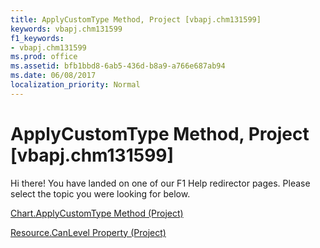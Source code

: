 ```yaml
---
title: ApplyCustomType Method, Project [vbapj.chm131599]
keywords: vbapj.chm131599
f1_keywords:
- vbapj.chm131599
ms.prod: office
ms.assetid: bfb1bbd8-6ab5-436d-b8a9-a766e687ab94
ms.date: 06/08/2017
localization_priority: Normal
---
```



# ApplyCustomType Method, Project [vbapj.chm131599]

Hi there! You have landed on one of our F1 Help redirector pages. Please select the topic you were looking for below.

[Chart.ApplyCustomType Method (Project)](http://msdn.microsoft.com/library/2bfe88c2-198e-a039-ace6-4ba362ce09d6%28Office.15%29.aspx)

[Resource.CanLevel Property (Project)](http://msdn.microsoft.com/library/21d1f14d-4d53-21b4-a164-cf6ab9e2cf98%28Office.15%29.aspx)


